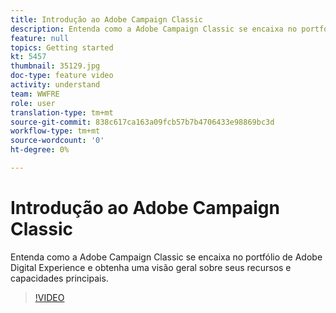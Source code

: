 ```yaml
---
title: Introdução ao Adobe Campaign Classic
description: Entenda como a Adobe Campaign Classic se encaixa no portfólio de Adobe Digital Experience e obtenha uma visão geral sobre seus recursos e capacidades principais.
feature: null
topics: Getting started
kt: 5457
thumbnail: 35129.jpg
doc-type: feature video
activity: understand
team: WWFRE
role: user
translation-type: tm+mt
source-git-commit: 838c617ca163a09fcb57b7b4706433e98869bc3d
workflow-type: tm+mt
source-wordcount: '0'
ht-degree: 0%

---
```



# Introdução ao Adobe Campaign Classic

Entenda como a Adobe Campaign Classic se encaixa no portfólio de Adobe Digital Experience e obtenha uma visão geral sobre seus recursos e capacidades principais.

>[!VIDEO](https://video.tv.adobe.com/v/35129?quality=12)
